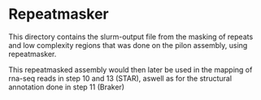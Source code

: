 # Repeatmasker
This directory contains the slurm-output file from the masking of repeats and low complexity regions that was done on the pilon assembly, using repeatmasker.

This repeatmasked assembly would then later be used in the mapping of rna-seq reads in step 10 and 13 (STAR), aswell as for the structural annotation done in step 11 (Braker)

 
